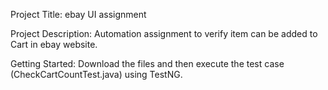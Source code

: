 Project Title:
ebay UI assignment

Project Description:
Automation assignment to verify item can be added to Cart in ebay website.

Getting Started:
Download the files and then execute the test case (CheckCartCountTest.java) using TestNG.


